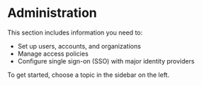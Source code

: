 # Administration

This section includes information you need to:

* Set up users, accounts, and organizations
* Manage access policies
* Configure single sign-on (SSO) with major identity providers

To get started, choose a topic in the sidebar on the left.

